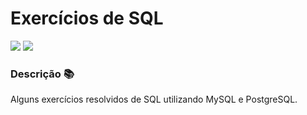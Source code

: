 <h1>Exercícios de SQL</h1>

<img src="https://img.shields.io/static/v1?label=MySQL&message=10.4.13&color=green&style=for-the-badge&logo=mysql&logoColor=white"/> <img src="https://img.shields.io/static/v1?label=PostgreSQL&message=13&color=blue&style=for-the-badge&logo=postgresql&logoColor=white"/>

### Descrição :books:
<p align="justify"> Alguns exercícios resolvidos de SQL utilizando MySQL e PostgreSQL.</p>
